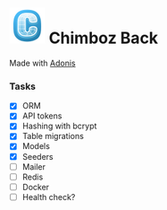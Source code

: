 # ![Logo API](/public/favicon.svg) Chimboz Back

Made with [Adonis](https://adonisjs.com/)

### Tasks

- [x] ORM
- [x] API tokens
- [x] Hashing with bcrypt
- [x] Table migrations
- [x] Models
- [x] Seeders
- [ ] Mailer
- [ ] Redis
- [ ] Docker
- [ ] Health check?
